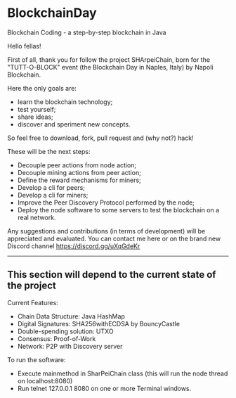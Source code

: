 # BlockchainDay
Blockchain Coding - a step-by-step blockchain in Java

Hello fellas!

First of all, thank you for follow the project SHArpeiChain, born for the "TUTT-O-BLOCK" event (the Blockchain Day in Naples, Italy) by Napoli Blockchain.

Here the only goals are:
 - learn the blockchain technology;
 - test yourself;
 - share ideas;
 - discover and speriment new concepts.
 
So feel free to download, fork, pull request and (why not?) hack!

These will be the next steps:

- Decouple peer actions from node action;
- Decouple mining actions from peer action;
- Define the reward mechanisms for miners;
- Develop a cli for peers;
- Develop a cli for miners;
- Improve the Peer Discovery Protocol performed by the node;
- Deploy the node software to some servers to test the blockchain on a real network.

Any suggestions and contributions (in terms of development) will be appreciated and evaluated. You can contact me here or on the brand new Discord channel https://discord.gg/uXqGdeKr


-------------------------------------------------------------
This section will depend to the current state of the project
-------------------------------------------------------------
Current Features:
- Chain Data Structure: Java HashMap
- Digital Signatures: SHA256withECDSA by BouncyCastle
- Double-spending solution: UTXO
- Consensus: Proof-of-Work
- Network: P2P with Discovery server

To run the software:
- Execute mainmethod in SharPeiChain class (this will run the node thread on localhost:8080)
- Run telnet 127.0.0.1 8080 on one or more Terminal windows. 
